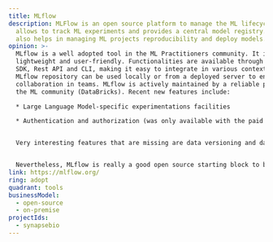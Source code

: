 ```yaml
---
title: MLflow
description: MLFlow is an open source platform to manage the ML lifecycle. It
  allows to track ML experiments and provides a central model registry. It could
  also helps in managing ML projects reproducibility and deploy models.
opinion: >-
  MLflow is a well adopted tool in the ML Practitioners community. It is very
  lightweight and user-friendly. Functionalities are available through Python
  SDK, Rest API and CLI, making it easy to integrate in various contexts. The
  MLflow repository can be used locally or from a deployed server to enable
  collaboration in teams. MLflow is actively maintained by a reliable player in
  the ML community (DataBricks). Recent new features include:

  * Large Language Model-specific experimentations facilities

  * Authentication and authorization (was only available with the paid Databricks offering before)


  Very interesting features that are missing are data versioning and data lineage. Indeed, data can be logged in experiments, but they are not stand alone component so, it is impossible to track versions or to link them to input or output streams of data.


  Nevertheless, MLflow is really a good open source starting block to build a rapid ML platform solution.
link: https://mlflow.org/
ring: adopt
quadrant: tools
businessModel:
  - open-source
  - on-premise
projectIds:
  - synapsebio
---
```

